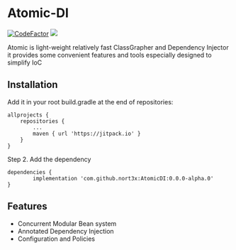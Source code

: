 #  Atomic-DI
[![CodeFactor](https://www.codefactor.io/repository/github/nort3x/atomicdi/badge/master)](https://www.codefactor.io/repository/github/nort3x/atomicdi/overview/master)
[![](https://jitpack.io/v/nort3x/AtomicDI.svg)](https://jitpack.io/#nort3x/AtomicDI)

Atomic is light-weight relatively fast ClassGrapher and Dependency Injector
it provides some convenient features and tools especially designed to simplify IoC 

## Installation


Add it in your root build.gradle at the end of repositories:

	allprojects {
		repositories {
			...
			maven { url 'https://jitpack.io' }
		}
	}

Step 2. Add the dependency

	dependencies {
	        implementation 'com.github.nort3x:AtomicDI:0.0.0-alpha.0'
	}



## Features
<ul>
    <li>Concurrent Modular Bean system</li>
    <li>Annotated Dependency Injection</li>
    <li>Configuration and Policies</li> 
</ul>

